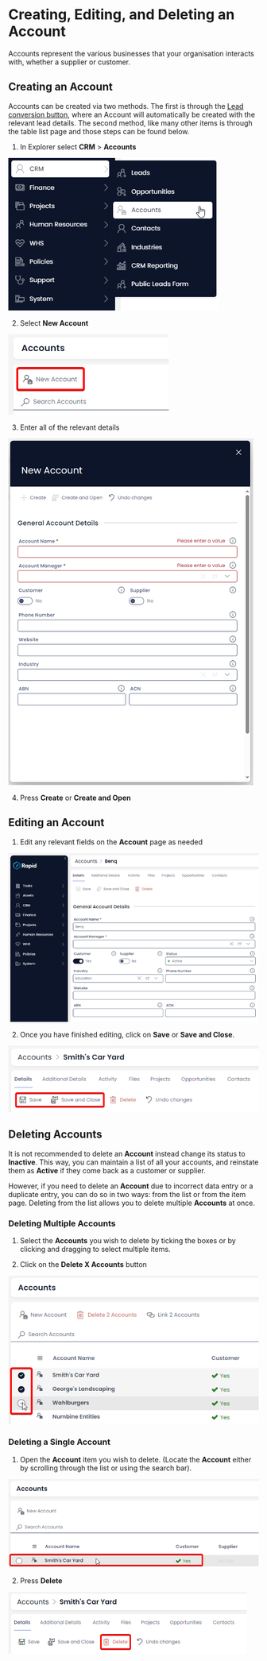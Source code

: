 # Creating, Editing, and Deleting an Account

Accounts represent the various businesses that your organisation interacts with, whether a supplier or customer.

## Creating an Account

Accounts can be created via two methods. The first is through the [Lead conversion button](</docs/Rapid/2-Rapid Standard/3-CRM/1-Leads/3-Converting-a-Lead/3-Converting-a-Lead.md>), where an Account will automatically be created with the relevant lead details. The second method, like many other items is through the table list page and those steps can be found below.

1. In Explorer select **CRM** &gt; **Accounts**  

![Alt text](<Account Sidebar.png>)

2. Select **New Account** 

![Create new Account](<Create new Account.png>)

3. Enter all of the relevant details  

![Fill out create Account form](<Fill out create Account form.png>)

4. Press **Create** or **Create and Open** 


## Editing an Account 

1. Edit any relevant fields on the **Account** page as needed  

![image-1702937446040.png](<New Account Details.png>)

2. Once you have finished editing, click on **Save** or **Save and Close**.  

![Alt text](<Save Details.png>)

## Deleting Accounts

It is not recommended to delete an **Account** instead change its status to **Inactive**. This way, you can maintain a list of all your accounts, and reinstate them as **Active** if they come back as a customer or supplier.

However, if you need to delete an **Account** due to incorrect data entry or a duplicate entry, you can do so in two ways: from the list or from the item page. Deleting from the list allows you to delete multiple **Accounts** at once.

### Deleting Multiple Accounts

1. Select the **Accounts** you wish to delete by ticking the boxes or by clicking and dragging to select multiple items.

2. Click on the **Delete X Accounts** button  

![Alt text](<Select Accounts Multiple.png>)

### Deleting a Single Account

1. Open the **Account** item you wish to delete. (Locate the **Account** either by scrolling through the list or using the search bar).  

![Alt text](<Accounts Select Item.png>)

2. Press **Delete** 

![Alt text](<Delete Account Item.png>)